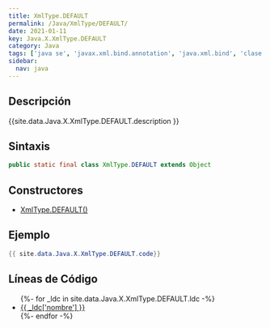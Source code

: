 ```yaml
---
title: XmlType.DEFAULT
permalink: /Java/XmlType/DEFAULT/
date: 2021-01-11
key: Java.X.XmlType.DEFAULT
category: Java
tags: ['java se', 'javax.xml.bind.annotation', 'java.xml.bind', 'clase java', 'Java 1.0']
sidebar: 
  nav: java
---
```


## Descripción
{{site.data.Java.X.XmlType.DEFAULT.description }}

## Sintaxis
~~~java
public static final class XmlType.DEFAULT extends Object
~~~

## Constructores
* [XmlType.DEFAULT()](/Java/XmlType/DEFAULT/XmlType/DEFAULT/)

## Ejemplo
~~~java
{{ site.data.Java.X.XmlType.DEFAULT.code}}
~~~

## Líneas de Código
<ul>
{%- for _ldc in site.data.Java.X.XmlType.DEFAULT.ldc -%}
   <li>
       <a href="{{_ldc['url'] }}">{{ _ldc['nombre'] }}</a>
   </li>
{%- endfor -%}
</ul>
